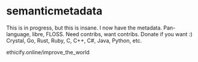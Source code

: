 # semanticmetadata
This is in progress, but this is insane. I now have the metadata. Pan-language, libre, FLOSS. Need contribs, want contribs. Donate if you want :) Crystal, Go, Rust, Ruby, C, C++, C#, Java, Python, etc.

ethicify.online/improve_the_world
